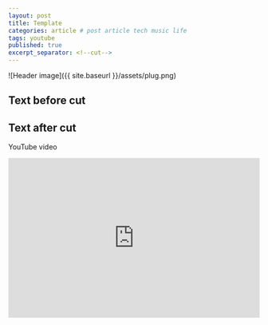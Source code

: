 ```yaml
---
layout: post
title: Template
categories: article # post article tech music life
tags: youtube
published: true
excerpt_separator: <!--cut-->
---
```

![Header image]({{ site.baseurl }}/assets/plug.png)

## Text before cut

<!--cut-->

## Text after cut


YouTube video
<iframe style="width: 100%; height: 20rem" src="https://www.youtube.com/embed/6ZwjdGSqO0k" frameborder="0" allow="accelerometer; autoplay; clipboard-write; encrypted-media; gyroscope; picture-in-picture" allowfullscreen></iframe>